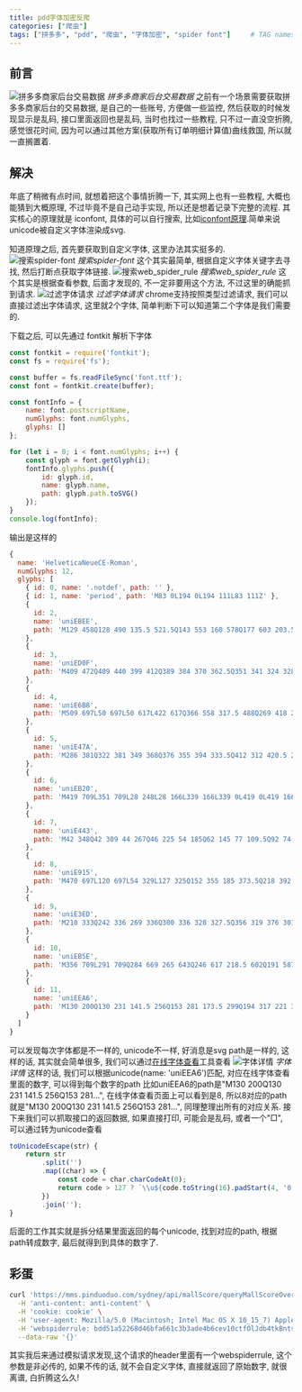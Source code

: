 ```yaml
---
title: pdd字体加密反爬
categories: ["爬虫"]
tags: ["拼多多", "pdd", "爬虫", "字体加密", "spider font"]     # TAG names should always be lowercase
---
```


## 前言
![拼多多商家后台交易数据](https://sxy518.oss-cn-shanghai.aliyuncs.com/assets/blog/pdd1.jpg)
_拼多多商家后台交易数据_
之前有一个场景需要获取拼多多商家后台的交易数据, 是自己的一些账号, 方便做一些监控, 然后获取的时候发现显示是乱码, 接口里面返回也是乱码, 
当时也找过一些教程, 只不过一直没空折腾, 感觉很花时间, 因为可以通过其他方案(获取所有订单明细计算值)曲线救国, 所以就一直搁置着.

## 解决
年底了稍微有点时间, 就想着把这个事情折腾一下, 其实网上也有一些教程, 大概也能猜到大概原理, 不过毕竟不是自己动手实现, 所以还是想着记录下完整的流程.
其实核心的原理就是 iconfont, 具体的可以自行搜索, 比如[iconfont原理](https://www.iconfont.cn/help/article_detail?article_id=1).简单来说unicode被自定义字体渲染成svg.

知道原理之后, 首先要获取到自定义字体, 这里办法其实挺多的.
![搜索spider-font](https://sxy518.oss-cn-shanghai.aliyuncs.com/assets/blog/pdd2.jpg)
_搜索spider-font_
这个其实最简单, 根据自定义字体关键字去寻找, 然后打断点获取字体链接.
![搜索web_spider_rule](https://sxy518.oss-cn-shanghai.aliyuncs.com/assets/blog/pdd3.jpg)
_搜索web_spider_rule_
这个其实是根据查看参数, 后面才发现的, 不一定非要用这个方法, 不过这里的确能抓到请求.
![过滤字体请求](https://sxy518.oss-cn-shanghai.aliyuncs.com/assets/blog/pdd4.jpg)
_过滤字体请求_
chrome支持按照类型过滤请求, 我们可以直接过滤出字体请求, 这里就2个字体, 简单判断下可以知道第二个字体是我们需要的.

下载之后, 可以先通过 fontkit 解析下字体
```javascript
const fontkit = require('fontkit');
const fs = require('fs');

const buffer = fs.readFileSync('font.ttf');
const font = fontkit.create(buffer);

const fontInfo = {
    name: font.postscriptName,
    numGlyphs: font.numGlyphs,
    glyphs: []
};

for (let i = 0; i < font.numGlyphs; i++) {
    const glyph = font.getGlyph(i);
    fontInfo.glyphs.push({
        id: glyph.id,
        name: glyph.name,
        path: glyph.path.toSVG()
    });
}
console.log(fontInfo);
```
输出是这样的
```javascript
{
  name: 'HelveticaNeueCE-Roman',
  numGlyphs: 12,
  glyphs: [
    { id: 0, name: '.notdef', path: '' },
    { id: 1, name: 'period', path: 'M83 0L194 0L194 111L83 111Z' },
    {
      id: 2,
      name: 'uniEBEE',
      path: 'M129 458Q128 490 135.5 521.5Q143 553 160 578Q177 603 203.5 618.5Q230 634 267 634Q295 634 320 625Q345 616 363.5 599Q382 582 393 558.5Q404 535 404 506Q404 469 392.5 441Q381 413 358.5 389Q336 365 302 341.5Q268 318 223 290Q185 267 151.5 242.5Q118 218 91.5 185Q65 152 47 107.5Q29 63 24 0L487 0L487 75L123 75Q129 108 148.5 133.5Q168 159 195.5 181Q223 203 256 222.5Q289 242 322 262Q355 283 386 306Q417 329 441 357.5Q465 386 479.5 422Q494 458 494 505Q494 554 476.5 592.5Q459 631 429 656.5Q399 682 358.5 695.5Q318 709 272 709Q216 709 172 690Q128 671 99 637.5Q70 604 55.5 558Q41 512 44 458Z'
    },
    {
      id: 3,
      name: 'uniED0F',
      path: 'M409 472Q409 440 399 412Q389 384 370 362.5Q351 341 324 328.5Q297 316 264 316Q233 316 207.5 328.5Q182 341 163.5 362Q145 383 134.5 410Q124 437 124 466Q124 499 131.5 529Q139 559 155.5 582.5Q172 606 198.5 620Q225 634 263 634Q299 634 326 621Q353 608 371.5 585.5Q390 563 399.5 534Q409 505 409 472ZM49 171Q53 125 70.5 91Q88 57 116 34Q144 11 181.5 -0.5Q219 -12 264 -12Q393 -12 451.5 87Q510 186 510 370Q510 470 490.5 536Q471 602 438 640Q405 678 360.5 693.5Q316 709 267 709Q216 709 173 692Q130 675 99 644.5Q68 614 51 571.5Q34 529 34 478Q34 425 48.5 381.5Q63 338 91.5 307Q120 276 162 258.5Q204 241 258 241Q310 241 354 267.5Q398 294 422 339L424 337Q420 199 381 131Q342 63 264 63Q213 63 176 91Q139 119 134 171Z'
    },
    {
      id: 4,
      name: 'uniE6B8',
      path: 'M509 697L50 697L50 617L422 617Q366 558 317.5 488Q269 418 232 339.5Q195 261 171.5 175.5Q148 90 142 0L237 0Q242 83 265 171Q288 259 324.5 342Q361 425 408 498Q455 571 509 624Z'
    },
    {
      id: 5,
      name: 'uniE47A',
      path: 'M286 381Q322 381 349 368Q376 355 394 333.5Q412 312 420.5 282.5Q429 253 429 220Q429 188 419.5 160Q410 132 392 110Q374 88 347 75.5Q320 63 286 63Q251 63 223.5 75.5Q196 88 177.5 109Q159 130 149 159Q139 188 139 221Q139 254 148.5 283.5Q158 313 177 334.5Q196 356 223 368.5Q250 381 286 381ZM499 528Q491 615 439 662Q387 709 299 709Q223 709 173 677Q123 645 93 592Q63 539 50.5 470.5Q38 402 38 329Q38 273 46.5 213Q55 153 81 103Q107 53 155 20.5Q203 -12 282 -12Q349 -12 394.5 10.5Q440 33 467.5 68Q495 103 507 145Q519 187 519 226Q519 275 504 317Q489 359 461.5 390Q434 421 393.5 438.5Q353 456 302 456Q244 456 199.5 434Q155 412 125 363L123 365Q124 406 131 453Q138 500 156 540.5Q174 581 207.5 607.5Q241 634 295 634Q346 634 377 605Q408 576 414 528Z'
    },
    {
      id: 6,
      name: 'uniEB20',
      path: 'M419 709L351 709L28 248L28 166L339 166L339 0L419 0L419 166L515 166L515 241L419 241ZM101 241L337 588L339 588L339 241Z'
    },
    {
      id: 7,
      name: 'uniE443',
      path: 'M42 348Q42 309 44 267Q46 225 54 185Q62 145 77 109.5Q92 74 118 47Q144 20 183.5 4Q223 -12 278 -12Q333 -12 372.5 4Q412 20 438 47Q464 74 479 109.5Q494 145 502 185Q510 225 512 267Q514 309 514 348Q514 407 508.5 470.5Q503 534 479.5 587Q456 640 408.5 674.5Q361 709 278 709Q195 709 147.5 674.5Q100 640 76.5 587Q53 534 47.5 470.5Q42 407 42 348ZM132 349Q132 375 132.5 406.5Q133 438 137.5 469.5Q142 501 150.5 531Q159 561 175.5 583.5Q192 606 217 620Q242 634 278 634Q314 634 339 620Q364 606 380.5 583.5Q397 561 405.5 531Q414 501 418.5 469.5Q423 438 423.5 406.5Q424 375 424 349Q424 309 421.5 259.5Q419 210 405.5 166.5Q392 123 362 93Q332 63 278 63Q224 63 194 93Q164 123 150.5 166.5Q137 210 134.5 259.5Q132 309 132 349Z'
    },
    {
      id: 8,
      name: 'uniE915',
      path: 'M470 697L120 697L54 329L127 325Q152 355 185 373.5Q218 392 259 392Q295 392 324.5 380Q354 368 375 346.5Q396 325 407.5 295.5Q419 266 419 231Q419 189 407 157.5Q395 126 374.5 105Q354 84 326.5 73.5Q299 63 269 63Q237 63 210.5 72.5Q184 82 164.5 99.5Q145 117 133.5 140.5Q122 164 120 191L35 191Q36 143 54 105.5Q72 68 103 41.5Q134 15 174.5 1.5Q215 -12 261 -12Q323 -12 369.5 8Q416 28 447 61Q478 94 493.5 136.5Q509 179 509 224Q509 285 491 330.5Q473 376 442 406.5Q411 437 369 452Q327 467 280 467Q244 467 207.5 454.5Q171 442 148 416L146 418L184 622L470 622Z'
    },
    {
      id: 9,
      name: 'uniE3ED',
      path: 'M218 333Q242 336 269 336Q300 336 328 327.5Q356 319 376 301.5Q396 284 408 258.5Q420 233 420 200Q420 168 407.5 142.5Q395 117 374 99.5Q353 82 325 72.5Q297 63 266 63Q193 63 155 106.5Q117 150 115 219L30 219Q29 164 45.5 121Q62 78 93 48.5Q124 19 168 3.5Q212 -12 266 -12Q316 -12 360.5 2Q405 16 438 43Q471 70 490.5 110.5Q510 151 510 204Q510 268 478.5 315Q447 362 382 376L382 378Q423 397 451.5 434.5Q480 472 480 519Q480 568 463.5 604Q447 640 418 663Q389 686 349.5 697.5Q310 709 264 709Q211 709 170.5 692Q130 675 103 645Q76 615 61.5 573Q47 531 45 480L130 480Q130 511 138 539Q146 567 162.5 588Q179 609 204 621.5Q229 634 264 634Q318 634 354 605Q390 576 390 520Q390 491 379 469.5Q368 448 349.5 433.5Q331 419 306.5 411.5Q282 404 255 404Q246 404 237 404Q228 404 218 405Z'
    },
    {
      id: 10,
      name: 'uniEB5E',
      path: 'M356 709L291 709Q284 669 265 643Q246 617 218.5 602Q191 587 157 581.5Q123 576 87 576L87 508L271 508L271 0L356 0Z'
    },
    {
      id: 11,
      name: 'uniEEA6',
      path: 'M130 200Q130 231 141.5 256Q153 281 173.5 299Q194 317 221 326.5Q248 336 280 336Q310 336 336.5 325.5Q363 315 383 297Q403 279 414.5 254.5Q426 230 426 201Q426 171 415.5 146Q405 121 385.5 102.5Q366 84 339.5 73.5Q313 63 281 63Q215 63 172.5 99.5Q130 136 130 200ZM65 528Q65 480 92 439.5Q119 399 164 381Q104 360 72 313.5Q40 267 40 204Q40 150 58.5 109.5Q77 69 109.5 42Q142 15 186 1.5Q230 -12 281 -12Q330 -12 373 2.5Q416 17 447.5 44.5Q479 72 497.5 112.5Q516 153 516 204Q516 270 485 315.5Q454 361 390 381Q434 401 461 440.5Q488 480 488 528Q488 562 476 594.5Q464 627 438.5 652.5Q413 678 372 693.5Q331 709 273 709Q232 709 194.5 697Q157 685 128 662Q99 639 82 605.5Q65 572 65 528ZM155 525Q155 552 165 572Q175 592 191.5 606Q208 620 230.5 627Q253 634 279 634Q331 634 364.5 606.5Q398 579 398 525Q398 471 365 441Q332 411 281 411Q255 411 232 418Q209 425 192 439Q175 453 165 474.5Q155 496 155 525Z'
    }
  ]
}
```
可以发现每次字体都是不一样的, unicode不一样, 好消息是svg path是一样的, 这样的话, 其实就会简单很多, 我们可以通过[在线字体查看](hhttps://font.qqe2.com/)工具查看
![字体详情](https://sxy518.oss-cn-shanghai.aliyuncs.com/assets/blog/pdd5.jpg)
_字体详情_
这样的话, 我们可以根据unicode(name: 'uniEEA6')匹配, 对应在线字体查看里面的数字, 可以得到每个数字的path
比如uniEEA6的path是"M130 200Q130 231 141.5 256Q153 281...", 在线字体查看页面上可以看到是8, 所以8对应的path就是"M130 200Q130 231 141.5 256Q153 281...", 同理整理出所有的对应关系.
接下来我们可以抓取接口的返回数据, 如果直接打印, 可能会是乱码, 或者一个"□", 可以通过转为unicode查看
```javascript
toUnicodeEscape(str) {
    return str
        .split('')
        .map((char) => {
            const code = char.charCodeAt(0);
            return code > 127 ? `\\u${code.toString(16).padStart(4, '0')}` : char;
        })
        .join('');
}
```
后面的工作其实就是拆分结果里面返回的每个unicode, 找到对应的path, 根据path转成数字, 最后就得到到具体的数字了.

## 彩蛋
```bash
curl 'https://mms.pinduoduo.com/sydney/api/mallScore/queryMallScoreOverView' \
  -H 'anti-content: anti-content' \
  -H 'cookie: cookie' \
  -H 'user-agent: Mozilla/5.0 (Macintosh; Intel Mac OS X 10_15_7) AppleWebKit/537.36 (KHTML, like Gecko) Chrome/114.0.0.0 Safari/537.36' \
  -H 'webspiderrule: bdd51a52268d46bfa661c3b3ade4b6cev10ctfOlJdb4tkBntso5bLM/iaIuNtYsZhUVZm1Nx+mEyJWGnQVHOBb/I4hu87smV+k' \
  --data-raw '{}' 
```
其实我后来通过模拟请求发现,这个请求的header里面有一个webspiderrule, 这个参数是非必传的, 如果不传的话, 就不会自定义字体, 直接就返回了原始数字, 就很离谱, 白折腾这么久!
